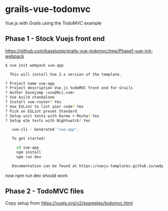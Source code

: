 # grails-vue-todomvc
Vue.js with Grails using the TodoMVC example

## Phase 1 - Stock Vuejs front end
https://github.com/basejump/grails-vue-todomvc/tree/Phase1-vue-init-webpack

``` bash
$ vue init webpack vue-app

  This will install Vue 2.x version of the template.

? Project name vue-app
? Project description Vue.js todoMVC front end for Grails
? Author basejump <xxx@9ci.com>
? Vue build standalone
? Install vue-router? Yes
? Use ESLint to lint your code? Yes
? Pick an ESLint preset Standard
? Setup unit tests with Karma + Mocha? Yes
? Setup e2e tests with Nightwatch? Yes

   vue-cli · Generated "vue-app".

   To get started:

     cd vue-app
     npm install
     npm run dev

   Documentation can be found at https://vuejs-templates.github.io/webpack
```

now npm run dev should work


## Phase 2 - TodoMVC files

Copy setup from https://vuejs.org/v2/examples/todomvc.html
